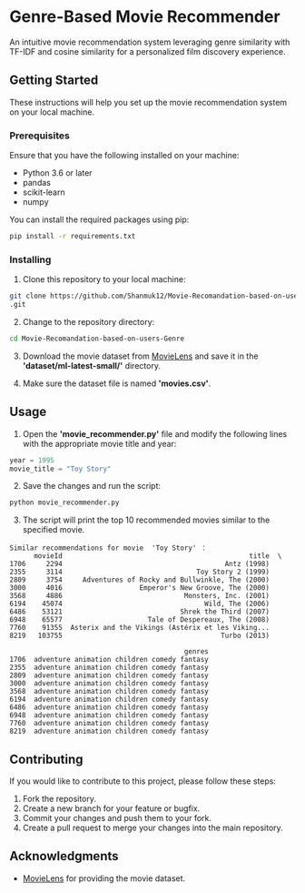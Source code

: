 # Genre-Based Movie Recommender

An intuitive movie recommendation system leveraging genre similarity with TF-IDF and cosine similarity for a personalized film discovery experience.

## Getting Started

These instructions will help you set up the movie recommendation system on your local machine.

### Prerequisites

Ensure that you have the following installed on your machine:

- Python 3.6 or later
- pandas
- scikit-learn
- numpy

You can install the required packages using pip:

```sh
pip install -r requirements.txt
```

### Installing

1. Clone this repository to your local machine:

```sh
git clone https://github.com/Shanmuk12/Movie-Recomandation-based-on-users-Genre
.git
```

2. Change to the repository directory:

```sh
cd Movie-Recomandation-based-on-users-Genre

```

3. Download the movie dataset from [MovieLens](https://grouplens.org/datasets/movielens/) and save it in the **'dataset/ml-latest-small/'** directory.

4. Make sure the dataset file is named **'movies.csv'**.

## Usage

1. Open the **'movie_recommender.py'** file and modify the following lines with the appropriate movie title and year:

```python
year = 1995
movie_title = "Toy Story"
```

2. Save the changes and run the script:

```sh
python movie_recommender.py
```

3. The script will print the top 10 recommended movies similar to the specified movie.

```
Similar recommendations for movie  'Toy Story' ：
      movieId                                              title  \
1706     2294                                        Antz (1998)   
2355     3114                                 Toy Story 2 (1999)   
2809     3754     Adventures of Rocky and Bullwinkle, The (2000)   
3000     4016                   Emperor's New Groove, The (2000)   
3568     4886                              Monsters, Inc. (2001)   
6194    45074                                   Wild, The (2006)   
6486    53121                             Shrek the Third (2007)   
6948    65577                     Tale of Despereaux, The (2008)   
7760    91355  Asterix and the Vikings (Astérix et les Viking...   
8219   103755                                       Turbo (2013)   

                                           genres  
1706  adventure animation children comedy fantasy  
2355  adventure animation children comedy fantasy  
2809  adventure animation children comedy fantasy  
3000  adventure animation children comedy fantasy  
3568  adventure animation children comedy fantasy  
6194  adventure animation children comedy fantasy  
6486  adventure animation children comedy fantasy  
6948  adventure animation children comedy fantasy  
7760  adventure animation children comedy fantasy  
8219  adventure animation children comedy fantasy  
```

## Contributing

If you would like to contribute to this project, please follow these steps:

1. Fork the repository.
2. Create a new branch for your feature or bugfix.
3. Commit your changes and push them to your fork.
4. Create a pull request to merge your changes into the main repository.


## Acknowledgments

* [MovieLens](https://grouplens.org/datasets/movielens/) for providing the movie dataset.
